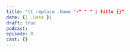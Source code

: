 ```yaml
---
title: "{{ replace .Name "-" " " | title }}"
date: {{ .Date }}
draft: true
podcast: 
episode: 0
cast: {}
---
```


